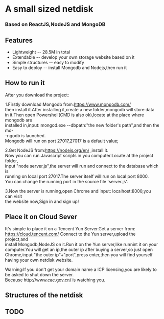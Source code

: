 # A small sized netdisk 
### Based on ReactJS,NodeJS and MongoDB

## Features

* Lightweight -- 28.5M in total
* Extendable  -- develop your own storage website based on it
* Simple structures -- easy to modify
* Easy to deploy -- install Mongodb and Nodejs,then run it

## How to run it

After you download the project:

1.Firstly download Mongodb from:https://www.mongodb.com/ <br>
then install it.After installing it,create a new folder,mongodb will store data <br>
in it.Then open Powershell(CMD is also ok),locate at the place where mongodb are <br>
installed in,input: mongod.exe --dbpath:"the new folder's path",and then the mo- <br>
-ngodb is launched. <br>
Mongodb will run on port 27017,27017 is a default value; <br>

2.Get NodeJS from:https://nodejs.org/en/ ,install it. <br>
Now you can run Javascript scripts in you computer.Locate at the project folder, <br>
input "node server.js",the server will run and connect to the database which  is <br>
running on local port 27017.The server itself will run on local port 8000. <br>
You can change the running port in the source file 'server.js'. <br>

3.Now the server is running,open Chrome and input: localhost:8000,you can visit  <br>
the website now,Sign in and sign up! <br>


## Place it on Cloud Sever

It's simple to place it on a Tencent Yun Server.Get a server from: <br>
https://cloud.tencent.com/ Connect to the Yun server,upload the project,and <br>
install Mongodb,NodeJS on it.Run it on the Yun server,like runnint it on your <br>
computer.You will get an ip,the outer ip after buying a server,so just open <br>
Chrome,input "the outer ip"+"port",press enter,then you will find yourself <br>
having your own netdisk website. <br>

Warning:If you don't get your domain name a ICP licensing,you are likely to <br>
be asked to shut down the server. <br>
Because http://www.cac.gov.cn/ is watching you. <br>

## Structures of the netdisk


## TODO
